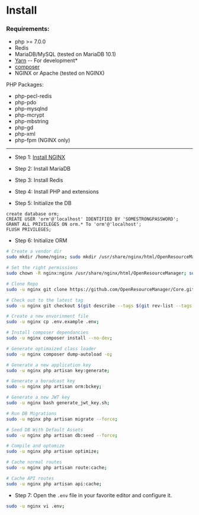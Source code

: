 # Install

### Requirements:

- php >= 7.0.0
- Redis
- MariaDB/MySQL (tested on MariaDB 10.1)
- [Yarn](https://yarnpkg.com/) -- For development*
- [composer](https://getcomposer.org/)
- NGINX or Apache (tested on NGINX)

PHP Packages:

- php-pecl-redis
- php-pdo
- php-mysqlnd
- php-mcrypt
- php-mbstring
- php-gd
- php-xml
- php-fpm (NGINX only)

---

* Step 1: [Install NGINX](https://github.com/MelonSmasher/NginxInstaller)

* Step 2: Install MariaDB

* Step 3: Install Redis

* Step 4: Install PHP and extensions

* Step 5: Initialize the DB

```mysql
create database orm;
CREATE USER 'orm'@'localhost' IDENTIFIED BY 'SOMESTRONGPASSWORD';
GRANT ALL PRIVILEGES ON orm.* To 'orm'@'localhost';
FLUSH PRIVILEGES;
```

* Step 6: Initialize ORM

```bash
# Create a vendor dir
sudo mkdir /home/nginx; sudo mkdir /usr/share/nginx/html/OpenResourceManager; cd /usr/share/nginx/html/OpenResourceManager;

# Set the right permissions
sudo chown -R nginx:nginx /usr/share/nginx/html/OpenResourceManager; sudo chown -R nginx:nginx /home/nginx;

# Clone Repo
sudo -u nginx git clone https://github.com/OpenResourceManager/Core.git; cd Core;

# Check out to the latest tag
sudo -u nginx git checkout $(git describe --tags $(git rev-list --tags --max-count=1));

# Create a new envorinment file
sudo -u nginx cp .env.example .env;

# Install composer dependancies
sudo -u nginx composer install --no-dev;

# Generate optimaized class loader
sudo -u nginx composer dump-autoload -o;

# Generate a new application key
sudo -u nginx php artisan key:generate;

# Generate a boradcast key
sudo -u nginx php artisan orm:bckey;

# Generate a new JWT key
sudo -u nginx bash generate_jwt_key.sh;

# Run DB Migrations
sudo -u nginx php artisan migrate --force;

# Seed DB With Default Assets
sudo -u nginx php artisan db:seed --force;

# Compile and optomize
sudo -u nginx php artisan optimize;

# Cache normal routes
sudo -u nginx php artisan route:cache;

# Cache API routes
sudo -u nginx php artisan api:cache;
```

* Step 7: Open the `.env` file in your favorite editor and configure it.

```bash
sudo -u nginx vi .env;
```
